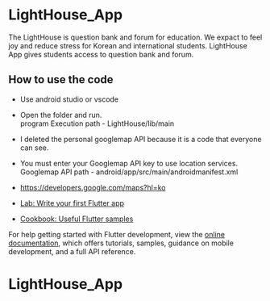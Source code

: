 # LightHouse_App

The LightHouse is question bank and forum for education. We expact to feel joy and reduce stress for Korean and international students.
LightHouse App gives students access to question bank and forum.

## How to use the code

- Use android studio or vscode<br/>
- Open the folder and run.<br/>
     program Execution path    -     LightHouse/lib/main


- I deleted the personal googlemap API because it is a code that everyone can see.
- You must enter your Googlemap API key to use location services.  Googlemap API path - android/app/src/main/androidmanifest.xml
- https://developers.google.com/maps?hl=ko



- [Lab: Write your first Flutter app](https://docs.flutter.dev/get-started/codelab)
- [Cookbook: Useful Flutter samples](https://docs.flutter.dev/cookbook)

For help getting started with Flutter development, view the
[online documentation](https://docs.flutter.dev/), which offers tutorials,
samples, guidance on mobile development, and a full API reference.
# LightHouse_App
